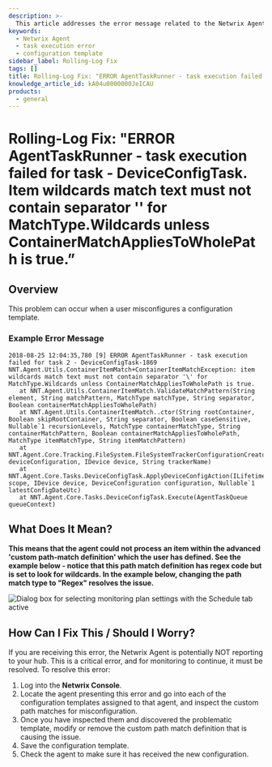 ```yaml
---
description: >-
  This article addresses the error message related to the Netwrix Agent's task execution failure due to misconfigured path match definitions and provides steps to resolve it.
keywords:
  - Netwrix Agent
  - task execution error
  - configuration template
sidebar_label: Rolling-Log Fix
tags: []
title: Rolling-Log Fix: "ERROR AgentTaskRunner - task execution failed for task - DeviceConfigTask. Item wildcards match text must not contain separator '\' for MatchType.Wildcards unless ContainerMatchAppliesToWholePath is true.”
knowledge_article_id: kA04u0000000JeICAU
products:
  - general
---
```


# Rolling-Log Fix: "ERROR AgentTaskRunner - task execution failed for task - DeviceConfigTask. Item wildcards match text must not contain separator '\' for MatchType.Wildcards unless ContainerMatchAppliesToWholePath is true.”

## Overview

This problem can occur when a user misconfigures a configuration template.

### Example Error Message

```
2018-08-25 12:04:35,780 [9] ERROR AgentTaskRunner - task execution failed for task 2 - DeviceConfigTask-1869 
NNT.Agent.Utils.ContainerItemMatch+ContainerItemMatchException: item wildcards match text must not contain separator '\' for MatchType.Wildcards unless ContainerMatchAppliesToWholePath is true.
   at NNT.Agent.Utils.ContainerItemMatch.ValidateMatchPattern(String element, String matchPattern, MatchType matchType, String separator, Boolean containerMatchAppliesToWholePath)
   at NNT.Agent.Utils.ContainerItemMatch..ctor(String rootContainer, Boolean skipRootContainer, String separator, Boolean caseSensitive, Nullable`1 recursionLevels, MatchType containerMatchType, String containerMatchPattern, Boolean containerMatchAppliesToWholePath, MatchType itemMatchType, String itemMatchPattern)
   at NNT.Agent.Core.Tracking.FileSystem.FileSystemTrackerConfigurationCreator.ProcessDeviceConfiguration(DeviceConfiguration deviceConfiguration, IDevice device, String trackerName)
   at NNT.Agent.Core.Tasks.DeviceConfigTask.ApplyDeviceConfigAction(ILifetimeScope scope, IDevice device, DeviceConfiguration configuration, Nullable`1 latestConfigDateUtc)
   at NNT.Agent.Core.Tasks.DeviceConfigTask.Execute(AgentTaskQueue queueContext)
```

## What Does It Mean?

**This means that the agent could not process an item within the advanced 'custom path-match definition' which the user has defined. See the example below - notice that this path match definition has regex code but is set to look for wildcards. In the example below, changing the path match type to "Regex" resolves the issue.**

![Dialog box for selecting monitoring plan settings with the Schedule tab active](https://nwxcorp--c.na147.content.force.com/sfc/dist/version/download/?oid=00D7000000091pB&ids=0684u00000LdKZf&d=%2Fa%2F4u000000M05T%2FjIk3Csg8.N35nR6yHOIboagynY4NADkJ8uxiCBjDRQM&asPdf=false)

## How Can I Fix This / Should I Worry?

If you are receiving this error, the Netwrix Agent is potentially NOT reporting to your hub. This is a critical error, and for monitoring to continue, it must be resolved. To resolve this error:

1. Log into the **Netwrix Console**.
2. Locate the agent presenting this error and go into each of the configuration templates assigned to that agent, and inspect the custom path matches for misconfiguration.
3. Once you have inspected them and discovered the problematic template, modify or remove the custom path match definition that is causing the issue.
4. Save the configuration template.
5. Check the agent to make sure it has received the new configuration.